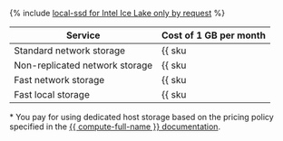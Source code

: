 {% include [local-ssd for Intel Ice Lake only by request](../../_includes/ice-lake-local-ssd-note.md) %}

| Service | Cost of 1 GB per month |
| ----------------------------------- | ------------------------------------------------------------------------ |
| Standard network storage | {{ sku|RUB|mdb.cluster.network-hdd.kafka|month|string }} |
| Non-replicated network storage | {{ sku|RUB|mdb.cluster.network-ssd-nonreplicated.kafka|month|string }} |
| Fast network storage | {{ sku|RUB|mdb.cluster.network-nvme.kafka|month|string }} |
| Fast local storage | {{ sku|RUB|mdb.cluster.local-nvme.kafka|month|string }} * |

\* You pay for using dedicated host storage based on the pricing policy specified in the [{{ compute-full-name }} documentation](../../compute/pricing.md#prices).

